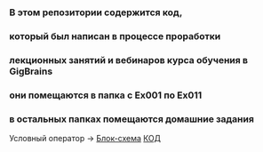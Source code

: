 ### В этом репозитории содержится код,
### который был написан в процессе проработки
### лекционных занятий и вебинаров курса обучения в GigBrains
### они помещаются в папка с Ex001 по Ex011
### в остальных папках помещаются домашние задания
Условный оператор  ->  [Блок-схема](Ex005_If/IfMashadrawio.drawio.png) [КОД](Ex005_If/Program.cs)
